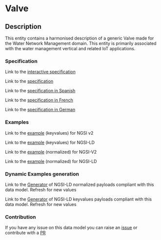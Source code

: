 # Valve

## Description 

This entity contains a harmonised description of a generic Valve made for the Water Network Management domain. This entity is primarily associated with the water management vertical and related IoT applications.
### Specification

Link to the [interactive specification](https://swagger.lab.fiware.org/?url=https://smart-data-models.github.io/dataModel.WaterDistributionManagementEPANET/Valve/swagger.yaml)

Link to the [specification](https://smart-data-models.github.io/dataModel.WaterDistributionManagementEPANET/Valve/doc/spec.md)

Link to the [specification in Spanish](https://smart-data-models.github.io/dataModel.WaterDistributionManagementEPANET/Valve/doc/spec_ES.md)

Link to the [specification in French](https://smart-data-models.github.io/dataModel.WaterDistributionManagementEPANET/Valve/doc/spec_FR.md)

Link to the [specification in German](https://smart-data-models.github.io/dataModel.WaterDistributionManagementEPANET/Valve/doc/spec_DE.md)
### Examples

Link to the [example](https://smart-data-models.github.io/dataModel.WaterDistributionManagementEPANET/Valve/examples/example.json) (keyvalues) for NGSI v2

Link to the [example](https://smart-data-models.github.io/dataModel.WaterDistributionManagementEPANET/Valve/examples/example.jsonld) (keyvalues) for NGSI-LD

Link to the [example](https://smart-data-models.github.io/dataModel.WaterDistributionManagementEPANET/Valve/examples/example-normalized.json) (normalized) for NGSI-V2

Link to the [example](https://smart-data-models.github.io/dataModel.WaterDistributionManagementEPANET/Valve/examples/example-normalized.jsonld) (normalized) for NGSI-LD
### Dynamic Examples generation

Link to the [Generator](https://smartdatamodels.org/extra/ngsi-ld_generator_v0.92.php?schemaUrl=https://raw.githubusercontent.com/smart-data-models/dataModel.WaterDistributionManagementEPANET/master/Valve/schema.json&email=info@smartdatamodels.org) of NGSI-LD normalized payloads compliant with this data model. Refresh for new values

Link to the [Generator](https://smartdatamodels.org/extra/ngsi-ld_generator_keyvalues_v0.92.php?schemaUrl=https://raw.githubusercontent.com/smart-data-models/dataModel.WaterDistributionManagementEPANET/master/Valve/schema.json&email=info@smartdatamodels.org) of NGSI-LD keyvalues payloads compliant with this data model. Refresh for new values
### Contribution

 If you have any issue on this data model you can raise an [issue](https://github.com/smart-data-models/dataModel.WaterDistributionManagementEPANET/issues)  or contribute with a [PR](https://github.com/smart-data-models/dataModel.WaterDistributionManagementEPANET/pulls)